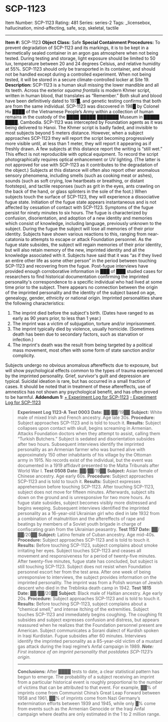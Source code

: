 # SCP-1123
Item Number: SCP-1123
Rating: 481
Series: series-2
Tags: _licensebox, hallucination, mind-affecting, safe, scp, skeletal, tactile

---

**Item #:** SCP-1123
**Object Class:** Safe
**Special Containment Procedures:** To prevent degradation of SCP-1123 and its markings, it is to be kept in a hermetically sealed container in an argon gas atmosphere when not being tested. During testing and storage, light exposure should be limited to 50 lux, temperature between 20 and 24 degrees Celsius, and relative humidity at 55%. SCP-1123 should only be transported in its container, and should not be handled except during a controlled experiment. When not being tested, it will be stored in a secure climate-controlled locker at Site 19.
**Description:** SCP-1123 is a human skull missing the lower mandible and all its teeth. Across the exterior _squama frontalis_ is modern Khmer script, written in human blood, that translates as “Remember.” Both skull and blood have been definitively dated to 197█, and genetic testing confirms that both are from the same individual.
SCP-1123 was discovered in 198█ by Colonel Hu ████ of the Vietnamese People’s Army within a collection of human remains in the custody of the ████ █████ ███████ Museum in █████ ████, Cambodia. SCP-1123 was intercepted by Foundation agents as it was being delivered to Hanoi.
The Khmer script is badly faded, and invisible to most subjects beyond 5 meters distance. However, when a subject approaches SCP-1123 they will report the script becoming progressively more visible until, at less than 1 meter, they will report it appearing as if freshly drawn. A few subjects at this distance report the writing is “still wet.” This effect is not reproducible with optical equipment. To record the script photographically requires optical enhancement or UV lighting. (The latter is not approved for use with SCP-1123 as it contributes to the degradation of the object.) Subjects at this distance will often also report other anomalous sensory phenomena, including smells (such as cooking meat or ashes), sounds (such as soft crying, low heartbeats or breathing, or distant footsteps), and tactile responses (such as grit in the eyes, ants crawling on the back of the hand, or glass splinters in the sole of the foot.)
When subjects touch the surface of SCP-1123, they will experience a dissociative fugue state. Initiation of the fugue state appears instantaneous and is not affected by cessation of contact with SCP-1123. Symptoms of the fugue persist for ninety minutes to six hours. The fugue is characterized by confusion, disorientation, and adoption of a new identity and memories which consist of knowledge, including language, previously unknown to the subject. During the fugue the subject will lose all memories of their prior identity. Subjects have shown various reactions to this, ranging from near-catatonia to attempts to escape or attack Foundation personnel. As the fugue state subsides, the subject will regain memories of their prior identity, but will also retain memory of the new, imprinted identity and all the knowledge associated with it. Subjects have said that it was “as if they lived an entire other life as some other person” in the period between touching SCP-1123 and recovering from the fugue.
Post-fugue interviews have provided enough corroborative information in ███ of ███ studied cases for researchers to find historical documentation confirming the imprinted personality's correspondence to a specific individual who had lived at some time prior to the subject. There appears no connection between the origin of the imprinted personality and the identity of the subject based on age, genealogy, gender, ethnicity or national origin.
Imprinted personalities share the following characteristics:
  1. The imprint died before the subject's birth. (Dates have ranged to as early as 90 years prior, to less than 1 year.)
  2. The imprint was a victim of subjugation, torture and/or imprisonment.
  3. The imprint typically died by violence, usually homicide. (Sometimes death has been due to secondary factors, such as starvation or infection.)
  4. The imprint's death was the result from being targeted by a political mass movement, most often with some form of state sanction and/or complicity.

Subjects undergo no obvious anomalous aftereffects due to exposure, but will show psychological effects common to the types of trauma experienced by the imprinted personality. Grief, survivor's guilt and depression are typical. Suicidal ideation is rare, but has occurred in a small fraction of cases. It should be noted that in treatment of these aftereffects, use of amnestics has not shown any psychological benefit, and has often proved to be harmful.
**Addendum 1:**
[\+ Experiment Log for SCP-1123](javascript:;)
[\- Experiment Log for SCP-1123](javascript:;)
> **Experiment Log 1123-A**
> **Test 0003**
> **Date:** ██/██/19██
> **Subject:** White male of mixed Irish and French ancestry. Age late 30s.
> **Procedure:** Subject approaches SCP-1123 and is told to touch it.
> **Results:** Subject collapses upon contact with skull, begins screaming in Armenian. Attacks Foundation doctors when they attempt to assist, calling them “Turkish Butchers.” Subject is sedated and disorientation subsides after two hours. Subsequent interviews identify the imprinted personality as an Armenian farmer who was burned alive with approximately 150 other inhabitants of his village by the Ottoman army in 1915. No records exist of the individual, but the event was documented in a 1919 affidavit presented to the Malta Tribunals after World War I.
> **Test 0508**
> **Date:** ██/██/19██
> **Subject:** Asian female of Chinese ancestry. Age early 60s.
> **Procedure:** Subject approaches SCP-1123 and is told to touch it.
> **Results:** Subject expresses apprehension before touching SCP-1123. After touching SCP-1123, subject does not move for fifteen minutes. Afterwards, subject sits down on the ground and is unresponsive for two more hours. As fugue state subsides, subject becomes visibly more distressed and begins weeping. Subsequent interviews identified the imprinted personality as a 16-year-old Ukrainian girl who died in late 1932 from a combination of malnutrition and the aftereffects of rape and beatings by members of a Soviet youth brigade in charge of confiscating grain from the Ukrainian peasantry.
> **Test 1157**
> **Date:** ██/██/20██
> **Subject:** Latino female of Cuban ancestry. Age mid-40s.
> **Procedure:** Subject approaches SCP-1123 and is told to touch it.
> **Results:** Before touching SCP-1123, subject complains about smoke irritating her eyes. Subject touches SCP-1123 and ceases all movement and responsiveness for a period of twenty-five minutes. After twenty-five minutes, fugue state has concluded, but subject is still touching SCP-1123. Subject does not resist when Foundation personnel escort her from the test area. After one week of being unresponsive to interviews, the subject provides information on the imprinted personality. The imprint was from a Polish woman of Jewish descent who died in the Treblinka death camp in 1942.
> **Test 1815**
> **Date:** ██/██/20██
> **Subject:** Black male of Haitian ancestry. Age early 20s.
> **Procedure:** Subject approaches SCP-1123 and is told to touch it.
> **Results:** Before touching SCP-1123, subject complains about a “chemical smell,” and intense itching of the extremities. Subject touches SCP-1123 and immediately begins coughing. The coughing fit subsides and subject expresses confusion and distress, but appears reassured when he realizes that the Foundation personnel present are American. Subject communicates a Sorani dialect of Kurdish spoken in Iraqi Kurdistan. Fugue subsides after 60 minutes. Interviews identify the imprinted personality as a 85-year-old victim of a mustard gas attack during the Iraqi regime’s Anfal campaign in 1989. _**Note:** First instance of an imprint personality that postdates SCP-1123’s origin._
> * * *
> **Conclusions:** After ████ tests to date, a clear statistical pattern has begun to emerge. The probability of a subject receiving an imprint from a particular historical event is roughly proportional to the number of victims that can be attributed to that event. For example, ██% of imprints come from Communist China’s Great Leap Forward between 1958 and 1961, ██% of imprints come from Nazi Germany’s extermination efforts between 1939 and 1945, while only █% come from events such as the Armenian Genocide or the Iraqi Anfal campaign where deaths are only estimated in the 1 to 2 million range.